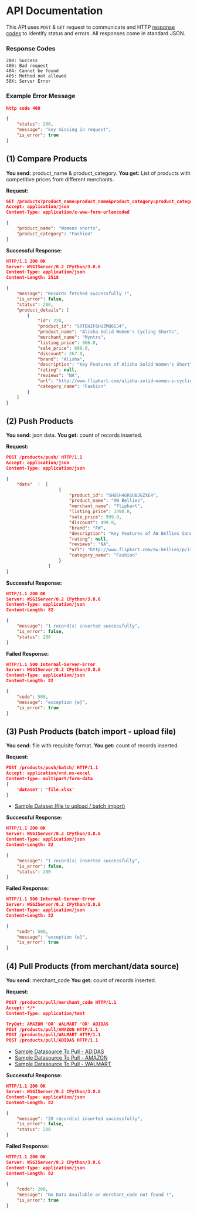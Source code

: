 # API Documentation
This API uses `POST` & ``GET`` request to communicate and HTTP [response codes](https://en.wikipedia.org/wiki/List_of_HTTP_status_codes) to identify status and errors. All responses come in standard JSON. 
### Response Codes
```
200: Success
400: Bad request
404: Cannot be found
405: Method not allowed
50X: Server Error
```

### Example Error Message
```json
http code 400

{
    "status": 206,
    "message": "key missing in request",
    "is_error": true
}
```

## (1) Compare Products
**You send:**  product_name & product_category.
**You get:** List of products with competitive prices from different merchants.

**Request:**
```json
GET /products?product_name=product_name&product_category=product_category HTTP/1.1
Accept: application/json
Content-Type: application/x-www-form-urlencoded

{
    "product_name": "Womens shorts",
    "product_category": "Fashion" 
}
```
**Successful Response:**
```json
HTTP/1.1 200 OK
Server: WSGIServer/0.2 CPython/3.8.6
Content-Type: application/json
Content-Length: 2518

{
    "message": "Records fetched successfully !",
    "is_error": false,
    "status": 200,
    "product_details": [
        {
            "id": 228,
            "product_id": "SRTEH2F6HUZMQ6SJ4",
            "product_name": "Alisha Solid Women's Cycling Shorts",
            "merchant_name": "Myntra",
            "listing_price": 966.0,
            "sale_price": 699.0,
            "discount": 267.0,
            "brand": "Alisha",
            "description": "Key Features of Alisha Solid Women's Short",
            "rating": null,
            "reviews": "NA",
            "url": "http://www.flipkart.com/alisha-solid-women-s-cycling-shorts/p/itmeh2f6sdgah2pq?pid=SRTEH2F6HUZMQ6SJ",
            "category_name": "Fashion"
        }
    ]
}
```

## (2) Push Products
**You send:**  json data.
**You get:** count of records inserted.

**Request:**
```json
POST /products/push/ HTTP/1.1
Accept: application/json
Content-Type: application/json

{
    "data"  :  [
                    {
                        "product_id": "SHOEH4GRSUBJGZXE4",
                        "product_name": "AW Bellies",
                        "merchant_name": "Flipkart",
                        "listing_price": 1498.0,
                        "sale_price": 999.0,
                        "discount": 499.0,
                        "brand": "FW",
                        "description": "Key Features of AW Bellies Sandals Wedges Heel Casuals,AW Bellies Price: Rs. 499 Material: Synthetic Lifestyle: Casual Heel Type: Wedge Warranty Type: Manufacturer Product Warranty against manufacturing defects: 30 days Care....",
                        "rating": null,
                        "reviews": "NA",
                        "url": "http://www.flipkart.com/aw-bellies/p/itmeh4grgfbkexnt?pid=SHOEH4GRSUBJGZXE",
                        "category_name": "Fashion"
                    }
                ]
}
```

**Successful Response:**
```json
HTTP/1.1 200 OK
Server: WSGIServer/0.2 CPython/3.8.6
Content-Type: application/json
Content-Length: 82

{
    "message": "1 record(s) inserted successfully",
    "is_error": false,
    "status": 200
}

```

**Failed Response:**
```json
HTTP/1.1 500 Internal-Server-Error
Server: WSGIServer/0.2 CPython/3.8.6
Content-Type: application/json
Content-Length: 82

{
    "code": 500,
    "message": "exception {e}",
    "is_error": true
}
``` 

## (3) Push Products (batch import - upload file)
**You send:**  file with requisite format.
**You get:** count of records inserted.

**Request:**
```json
POST /products/push/batch/ HTTP/1.1
Accept: application/vnd.ms-excel
Content-Type: multipart/form-data
{
    'dataset': 'file.xlsx'
}
```
* [Sample Dataset (file to upload / batch import)](https://github.com/pritesh543/compare_products/blob/master/tests/sample_dataset.xlsx)


**Successful Response:**
```json
HTTP/1.1 200 OK
Server: WSGIServer/0.2 CPython/3.8.6
Content-Type: application/json
Content-Length: 82

{
    "message": "1 record(s) inserted successfully",
    "is_error": false,
    "status": 200
}

```

**Failed Response:**
```json
HTTP/1.1 500 Internal-Server-Error
Server: WSGIServer/0.2 CPython/3.8.6
Content-Type: application/json
Content-Length: 82

{
    "code": 500,
    "message": "exception {e}",
    "is_error": true
}
``` 

## (4) Pull Products (from merchant/data source)
**You send:**  merchant_code
**You get:** count of records inserted.

**Request:**
```json
POST /products/pull/merchant_code HTTP/1.1
Accept: */*
Content-Type: application/text

TryOut: AMAZON 'OR' WALMART 'OR' ADIDAS
POST /products/pull/AMAZON HTTP/1.1
POST /products/pull/WALMART HTTP/1.1
POST /products/pull/ADIDAS HTTP/1.1

```
* [Sample Datasource To Pull - ADIDAS](https://github.com/pritesh543/compare_products/blob/master/products/pull_dataset/adidas_sample_dataset.json)
* [Sample Datasource To Pull - AMAZON](https://github.com/pritesh543/compare_products/blob/master/products/pull_dataset/amazon_sample_dataset.json)
* [Sample Datasource To Pull - WALMART](https://github.com/pritesh543/compare_products/blob/master/products/pull_dataset/walmart_sample_dataset.json)

**Successful Response:**
```json
HTTP/1.1 200 OK
Server: WSGIServer/0.2 CPython/3.8.6
Content-Type: application/json
Content-Length: 82

{
    "message": "20 record(s) inserted successfully",
    "is_error": false,
    "status": 200
}

```

**Failed Response:**
```json
HTTP/1.1 200 OK
Server: WSGIServer/0.2 CPython/3.8.6
Content-Type: application/json
Content-Length: 82

{
    "code": 200,
    "message": "No Data Available or merchant_code not found !",
    "is_error": true
}
```
